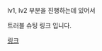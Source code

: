 lv1, lv2 부분을 진행하는데 있어서

트러블 슈팅 링크 입니다.

<a href=https://velog.io/@jangut600/10.16-TIL-Lv.-2-%EA%B3%84%EC%82%B0%EA%B8%B0-%EB%A7%8C%EB%93%A4%EA%B8%B0>
링크</a>
